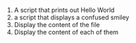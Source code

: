 1. A script that prints out Hello World
2. a script that displays a confused smiley 
3. Display the content of the file
4. Display the content of each of them
